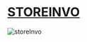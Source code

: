 # [STOREINVO](https://store-invo-app.herokuapp.com/)  


![storeInvo](https://user-images.githubusercontent.com/35578002/146245498-1f5d2c7c-1598-4340-9789-325132d224b7.jpg)

